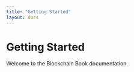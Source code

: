 ```yaml
---
title: "Getting Started"
layout: docs
---
```

# Getting Started

Welcome to the Blockchain Book documentation.
